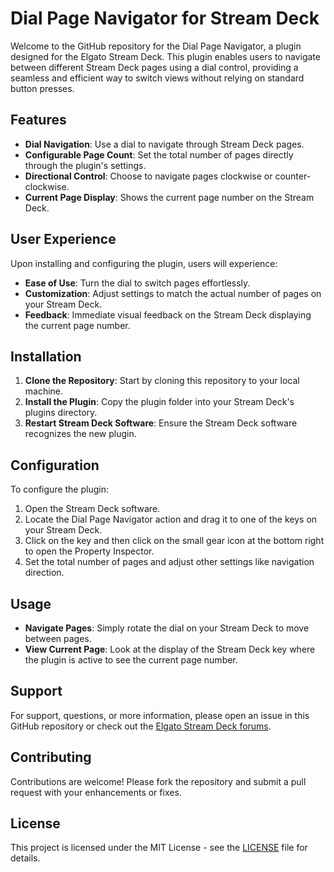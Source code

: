# Dial Page Navigator for Stream Deck

Welcome to the GitHub repository for the Dial Page Navigator, a plugin designed for the Elgato Stream Deck. This plugin enables users to navigate between different Stream Deck pages using a dial control, providing a seamless and efficient way to switch views without relying on standard button presses.

## Features
- **Dial Navigation**: Use a dial to navigate through Stream Deck pages.
- **Configurable Page Count**: Set the total number of pages directly through the plugin's settings.
- **Directional Control**: Choose to navigate pages clockwise or counter-clockwise.
- **Current Page Display**: Shows the current page number on the Stream Deck.

## User Experience
Upon installing and configuring the plugin, users will experience:
- **Ease of Use**: Turn the dial to switch pages effortlessly.
- **Customization**: Adjust settings to match the actual number of pages on your Stream Deck.
- **Feedback**: Immediate visual feedback on the Stream Deck displaying the current page number.

## Installation
1. **Clone the Repository**: Start by cloning this repository to your local machine.
2. **Install the Plugin**: Copy the plugin folder into your Stream Deck's plugins directory.
3. **Restart Stream Deck Software**: Ensure the Stream Deck software recognizes the new plugin.

## Configuration
To configure the plugin:
1. Open the Stream Deck software.
2. Locate the Dial Page Navigator action and drag it to one of the keys on your Stream Deck.
3. Click on the key and then click on the small gear icon at the bottom right to open the Property Inspector.
4. Set the total number of pages and adjust other settings like navigation direction.

## Usage
- **Navigate Pages**: Simply rotate the dial on your Stream Deck to move between pages.
- **View Current Page**: Look at the display of the Stream Deck key where the plugin is active to see the current page number.

## Support
For support, questions, or more information, please open an issue in this GitHub repository or check out the [Elgato Stream Deck forums](https://forum.elgato.com).

## Contributing
Contributions are welcome! Please fork the repository and submit a pull request with your enhancements or fixes.

## License
This project is licensed under the MIT License - see the [LICENSE](LICENSE.md) file for details.
